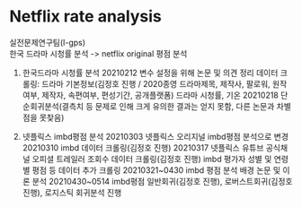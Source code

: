 # Netflix rate analysis
실전문제연구팀(I-gps) <br>
한국 드라마 시청률 분석 -> netflix original 평점 분석 <br>

1. 한국드라마 시청률 분석
20210212 변수 설정을 위해 논문 및 의견 정리
         데이터 크롤링: 드라마 기본정보(김정호 진행 / 2020종영 드라마제목, 제작사, 팔로워, 원작여부, 제작자, 속편여부, 편성기간, 공개플랫폼)
                       드라마 시청률, 기온
20210218 단순회귀분석(결측치 등 문제로 인해 크게 유의한 결과는 얻지 못함, 다른 논문과 차별점을 못찾음)

2. 넷플릭스 imbd평점 분석
20210303 넷플릭스 오리지널 imbd평점 분석으로 변경
20210310 imbd 데이터 크롤링(김정호 진행)
20210317 넷플릭스 유튜브 공식채널 오피셜 트레일러 조회수 데이터 크롤링(김정호 진행)
         imbd 평가자 성별 및 연령별 평점 등 데이터 추가 크롤링
20210321~0430 imbd 평점 분석 배경 논문 및 이론 분석
20210430~0514 imbd평점 일반회귀(김정호 진행), 로버스트회귀(김정호 진행), 로지스틱 회귀분석 진행
